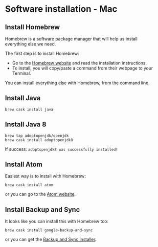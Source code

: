 # Software installation - Mac

## Install Homebrew

Homebrew is a software package manager that will help us install everything else we need.

The first step is to install Homebrew:

- Go to the [Homebrew website](https://brew.sh/) and read the installation instructions.
- To install, you will copy/paste a command from their webpage to your Terminal.

You can install everything else with Homebrew, from the command line.


## Install Java

```
brew cask install java
```

## Install Java 8

```
brew tap adoptopenjdk/openjdk
brew cask install adoptopenjdk8
```

If success: `adoptopenjdk8 was successfully installed!`


## Install Atom

Easiest way is to install with Homebrew:

```
brew cask install atom
```

or you can go to the [Atom website](https://atom.io/).


## Install Backup and Sync


It looks like you can install this with Homebrew too:
```
brew cask install google-backup-and-sync
```

or you can get the [Backup and Sync installer](https://www.google.com/drive/download/).


